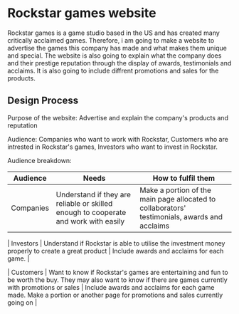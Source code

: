# Rockstar games website

Rockstar games is a game studio based in the US and has created many critically acclaimed games. Therefore, i am going to make a 
website to advertise the games this company has made and what makes them unique and special. The website is also going to explain what the company does and their prestige reputation through the display of awards, testimonials and acclaims. It is also going to include diffrent promotions and sales for the products.
    
## Design Process

Purpose of the website: Advertise and explain the company's products and reputation

Audience: Companies who want to work with Rockstar, Customers who are intrested in Rockstar's games, Investors who want to invest in Rockstar.

Audience breakdown:

| Audience | Needs | How to fulfil them |
| -------- | ----- | ------------------ |
| Companies | Understand if they are reliable or skilled enough to cooperate and work with easily | Make a portion of the main page allocated to collaborators' testimonials, awards and acclaims |

| Investors | Understand if Rockstar is able to utilise the investment money properly to create a great product | Include awards and acclaims for each game. |

| Customers | Want to know if Rockstar's games are entertaining and fun to be worth the buy. They may also want to know if there are games currently with promotions or sales | Include awards and acclaims for each game made. Make a portion or another page for promotions and sales currently going on |